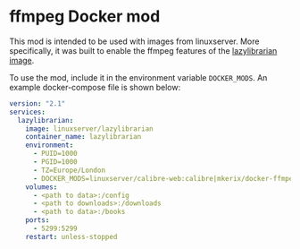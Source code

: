 # ffmpeg Docker mod

This mod is intended to be used with images from linuxserver. More specifically, it was built to enable the ffmpeg features of the [lazylibrarian image](https://github.com/linuxserver/docker-lazylibrarian).

To use the mod, include it in the environment variable `DOCKER_MODS`. An example docker-compose file is shown below:

```yaml
version: "2.1"
services:
  lazylibrarian:
    image: linuxserver/lazylibrarian
    container_name: lazylibrarian
    environment:
      - PUID=1000
      - PGID=1000
      - TZ=Europe/London
      - DOCKER_MODS=linuxserver/calibre-web:calibre|mkerix/docker-ffmpeg-mod:latest
    volumes:
      - <path to data>:/config
      - <path to downloads>:/downloads
      - <path to data>:/books
    ports:
      - 5299:5299
    restart: unless-stopped
```